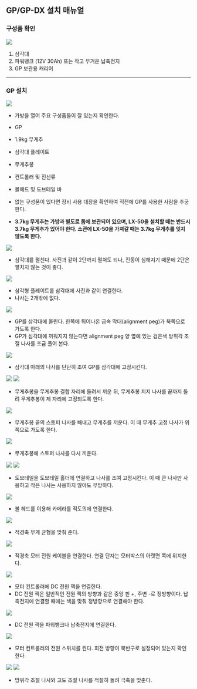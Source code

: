 ## GP/GP-DX 설치 매뉴얼

### 구성품 확인

![](GP00.jpg)

1. 삼각대
1. 파워뱅크 (12V 30Ah) 또는 작고 무거운 납축전지
1. GP 보관용 캐리어

---

### GP 설치

![](GP01.jpg)

* 가방을 열어 주요 구성품들이 잘 있는지 확인한다.
 * GP
 * 1.9kg 무게추
 * 삼각대 플레이트
 * 무게추봉
 * 컨트롤러 및 전선류
 * 볼헤드 및 도브테일 바
* 없는 구성품이 있다면 장비 사용 대장을 확인하여 직전에 GP를 사용한 사람을 추궁한다.

 * **3.7kg 무게추는 가방과 별도로 돔에 보관되어 있으며, LX-50을 설치할 때는 반드시 3.7kg 무게추가 있어야 한다. 소관에 LX-50을 가져갈 때는 3.7kg 무게추를 잊지 않도록 한다.**

![](GP02.jpg)

* 삼각대를 펼친다. 사진과 같이 2단까지 펼쳐도 되나, 진동이 심해지기 때문에 2단은 펼치지 않는 것이 좋다.

![](GP03.jpg)

* 삼각형 플레이트를 삼각대에 사진과 같이 연결한다.
 * 나사는 2개밖에 없다.

![](GP04.jpg)

* GP를 삼각대에 올린다. 한쪽에 튀어나온 금속 막대(alignment peg)가 북쪽으로 가도록 한다.
 * GP가 심각대에 끼워지지 않는다면 alignment peg 양 옆에 있는 검은색 방위각 조절 나사를 조금 풀어 본다.

![](GP05.jpg)

* 삼각대 아래의 나사를 단단히 조여 GP를 삼각대에 고정시킨다.


![](GP08.jpg)
![](GP09.jpg)

* 무게추봉을 무게추봉 결합 자리에 돌려서 끼운 뒤, 무게추봉 지지 나사를 끝까지 돌려 무게추봉이 제 자리에 고정되도록 한다.

![](GP10.jpg)

* 무게추봉 끝의 스토퍼 나사를 빼내고 무게추를 끼운다. 이 때 무게추 고정 나사가 위쪽으로 가도록 한다.

![](GP11.jpg)

* 무게추봉에 스토퍼 나사를 다시 끼운다.

![](GP12.jpg)
![](GP13.jpg)

* 도브테일을 도브테일 홀더에 연결하고 나사를 조여 고정시킨다. 이 때 큰 나사만 사용하고 작은 나사는 사용하지 않아도 무방하다.

![](GP14.jpg)

* 볼 헤드를 이용해 카메라를 적도의에 연결한다.

![](GP15.jpg)

* 적경축 무게 균형을 맞춰 준다.

![](GP16.jpg)

* 적경축 모터 전원 케이블을 연결한다. 연결 단자는 모터박스의 아랫면 쪽에 위치한다.

![](GP17.jpg)

* 모터 컨트롤러에 DC 전원 잭을 연결한다.
 * DC 전원 잭은 일반적인 전원 잭의 방향과 같은 중앙 핀 +, 주변 -로 정방향이다. 납축전지에 연결할 때에는 색을 맞춰 정방향으로 연결해야 한다.

![](GP18.jpg)

* DC 전원 잭을 파워뱅크나 납축전지에 연결한다.

![](GP19.jpg)

* 모터 컨트롤러의 전원 스위치를 켠다. 회전 방향이 북반구로 설정되어 있는지 확인한다.

![](GP06.jpg)
![](GP07.jpg)

* 방위각 조절 나사와 고도 조절 나사를 적절히 돌려 극축을 맞춘다.
